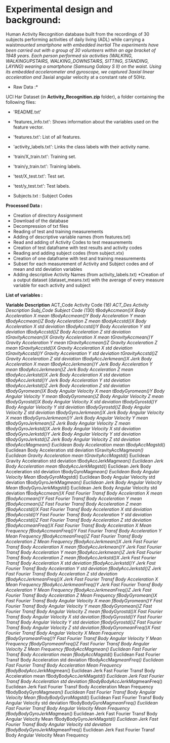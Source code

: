 # Experimental design and background:

Human Activity Recognition database built from the recordings of 30 subjects performing activities of daily living (ADL) while carrying a waist*mounted smartphone with embedded inertial 
The experiments have been carried out with a group of 30 volunteers within an age bracket of 1948 years. Each person performed six activities (WALKING, WALKINGUPSTAIRS, WALKING_DOWNSTAIRS, SITTING, STANDING, LAYING) wearing a smartphone (Samsung Galaxy S II) on the waist. Using its embedded accelerometer and gyroscope, we captured 3axial linear acceleration and 3*axial angular velocity at a constant rate of 50Hz.

* Raw Data :*

UCI Har Dataset (in **Activity_Recognition.zip** folder), a folder containing the following files:
* 'README.txt'

* 'features_info.txt': Shows information about the variables used on the feature vector.

* 'features.txt': List of all features.

* 'activity_labels.txt': Links the class labels with their activity name.

* 'train/X_train.txt': Training set.

* 'train/y_train.txt': Training labels.

* 'test/X_test.txt': Test set.

* 'test/y_test.txt': Test labels.

*  Subjects.txt : Subject Codes


**Processed Data :**

* Creation of directory Assignment
* Download of the database 
* Decompression of txt files 
* Reading of test and training measurements  
* Adding of descriptive variable names (from features.txt)
* Read and adding of Activity Codes to test measurements 
* Creation of test dataframe with test results and activity codes 
* Reading and adding subject codes (from subject.xtx)
* Creation of one dataframe with test and training measurements
* Subset for each measurement of Activity and Subject codes and of mean and  std deviation variables 
* Adding descriptive Activity Names (from activity_labels.txt)
*Creation of a output dataset (dataset_means.txt) with the average of every   measure variable for each activity and subject 


**List of variables :**

**Variable**        **Description**
ACT_Code	Activity Code (1*6)
ACT_Des	Activity Description
Subj_Code	Subject Code (1*30)
tBodyAcc*mean()*X	Body Acceleration X mean
tBodyAcc*mean()*Y	Body Acceleration Y mean
tBodyAcc*mean()*Z	Body Acceleration Z mean
tBodyAcc*std()*X	Body Acceleration X std deviation
tBodyAcc*std()*Y	Body Acceleration Y std deviation
tBodyAcc*std()*Z	Body Acceleration Z std deviation
tGravityAcc*mean()*X	Gravity Acceleration X mean
tGravityAcc*mean()*Y	Gravity Acceleration Y mean
tGravityAcc*mean()*Z	Gravity Acceleration Z mean
tGravityAcc*std()*X	Gravity Acceleration X std deviation
tGravityAcc*std()*Y	Gravity Acceleration Y std deviation
tGravityAcc*std()*Z	Gravity Acceleration Z std deviation
tBodyAccJerk*mean()*X	Jerk Body Acceleration X mean
tBodyAccJerk*mean()*Y	Jerk Body Acceleration Y mean
tBodyAccJerk*mean()*Z	Jerk Body Acceleration Z mean
tBodyAccJerk*std()*X	Jerk Body Acceleration X std deviation
tBodyAccJerk*std()*Y	Jerk Body Acceleration Y std deviation
tBodyAccJerk*std()*Z	Jerk Body Acceleration Z std deviation
tBodyGyro*mean()*X	Body Angular Velocity X mean
tBodyGyro*mean()*Y	Body Angular Velocity Y mean
tBodyGyro*mean()*Z	Body Angular Velocity Z mean
tBodyGyro*std()*X	Body Angular Velocity X std deviation
tBodyGyro*std()*Y	Body Angular Velocity Y std deviation
tBodyGyro*std()*Z	Body Angular Velocity Z std deviation
tBodyGyroJerk*mean()*X	Jerk Body Angular Velocity X mean
tBodyGyroJerk*mean()*Y	Jerk Body Angular Velocity Y mean
tBodyGyroJerk*mean()*Z	Jerk Body Angular Velocity Z mean
tBodyGyroJerk*std()*X	Jerk Body Angular Velocity X std deviation
tBodyGyroJerk*std()*Y	Jerk Body Angular Velocity Y std deviation
tBodyGyroJerk*std()*Z	Jerk Body Angular Velocity Z std deviation
tBodyAccMag*mean()	Euclidean Body Acceleration mean
tBodyAccMag*std()	Euclidean Body Acceleration std deviation
tGravityAccMag*mean()	Euclidean Gravity Acceleration mean
tGravityAccMag*std()	Euclidean Gravity Acceleration std deviation
tBodyAccJerkMag*mean()	Euclidean Jerk Body Acceleration mean
tBodyAccJerkMag*std()	Euclidean Jerk Body Acceleration std deviation
tBodyGyroMag*mean()	Euclidean Body Angular Velocity Mean
tBodyGyroMag*std()	Euclidean Body Angular Velocity std deviation
tBodyGyroJerkMag*mean()	Euclidean Jerk Body Angular Velocity Mean
tBodyGyroJerkMag*std()	Euclidean Jerk Body Angular Velocity std deviation
fBodyAcc*mean()*X	Fast Fourier Transf Body Acceleration X mean
fBodyAcc*mean()*Y	Fast Fourier Transf Body Acceleration Y mean
fBodyAcc*mean()*Z	Fast Fourier Transf Body Acceleration Z mean
fBodyAcc*std()*X	Fast Fourier Transf Body Acceleration X std deviation
fBodyAcc*std()*Y	Fast Fourier Transf Body Acceleration Y std deviation
fBodyAcc*std()*Z	Fast Fourier Transf Body Acceleration Z std deviation
fBodyAcc*meanFreq()*X	Fast Fourier Transf Body Acceleration X Mean Frequency
fBodyAcc*meanFreq()*Y	Fast Fourier Transf Body Acceleration Y Mean Frequency
fBodyAcc*meanFreq()*Z	Fast Fourier Transf Body Acceleration Z Mean Frequency
fBodyAccJerk*mean()*X	Jerk Fast Fourier Transf Body Acceleration X mean
fBodyAccJerk*mean()*Y	Jerk Fast Fourier Transf Body Acceleration Y mean
fBodyAccJerk*mean()*Z	Jerk Fast Fourier Transf Body Acceleration Z mean
fBodyAccJerk*std()*X	Jerk Fast Fourier Transf Body Acceleration X std deviation
fBodyAccJerk*std()*Y	Jerk Fast Fourier Transf Body Acceleration Y std deviation
fBodyAccJerk*std()*Z	Jerk Fast Fourier Transf Body Acceleration Z std deviation
fBodyAccJerk*meanFreq()*X	Jerk Fast Fourier Transf Body Acceleration X Mean Frequency
fBodyAccJerk*meanFreq()*Y	Jerk Fast Fourier Transf Body Acceleration Y Mean Frequency
fBodyAccJerk*meanFreq()*Z	Jerk Fast Fourier Transf Body Acceleration Z Mean Frequency
fBodyGyro*mean()*X	Fast Fourier Transf Body Angular Velocity X mean
fBodyGyro*mean()*Y	Fast Fourier Transf Body Angular Velocity Y mean
fBodyGyro*mean()*Z	Fast Fourier Transf Body Angular Velocity Z mean
fBodyGyro*std()*X	Fast Fourier Transf Body Angular Velocity X std deviation
fBodyGyro*std()*Y	Fast Fourier Transf Body Angular Velocity Y std deviation
fBodyGyro*std()*Z	Fast Fourier Transf Body Angular Velocity Z std deviation
fBodyGyro*meanFreq()*X	Fast Fourier Transf Body Angular Velocity X Mean Frequency
fBodyGyro*meanFreq()*Y	Fast Fourier Transf Body Angular Velocity Y Mean Frequency
fBodyGyro*meanFreq()*Z	Fast Fourier Transf Body Angular Velocity Z Mean Frequency
fBodyAccMag*mean()	Euclidean Fast Fourier Transf Body Acceleration mean
fBodyAccMag*std()	Euclidean Fast Fourier Transf Body Acceleration std deviation
fBodyAccMag*meanFreq()	Euclidean Fast Fourier Transf Body Acceleration Mean Frequency
fBodyBodyAccJerkMag*mean()	Euclidean Jerk Fast Fourier Transf Body Acceleration mean
fBodyBodyAccJerkMag*std()	Euclidean Jerk Fast Fourier Transf Body Acceleration std deviation
fBodyBodyAccJerkMag*meanFreq()	Euclidean Jerk Fast Fourier Transf Body Acceleration Mean Frequency
fBodyBodyGyroMag*mean()	Euclidean Fast Fourier Transf Body Angular Velocity Mean
fBodyBodyGyroMag*std()	Euclidean Fast Fourier Transf Body Angular Velocity std deviation
fBodyBodyGyroMag*meanFreq()	Euclidean Fast Fourier Transf Body Angular Velocity Mean Frequency
fBodyBodyGyroJerkMag*mean()	Euclidean Jerk Fast Fourier Transf Body Angular Velocity Mean
fBodyBodyGyroJerkMag*std()	Euclidean Jerk Fast Fourier Transf Body Angular Velocity std deviation
fBodyBodyGyroJerkMag*meanFreq()	Euclidean Jerk Fast Fourier Transf Body Angular Velocity Mean Frequency

